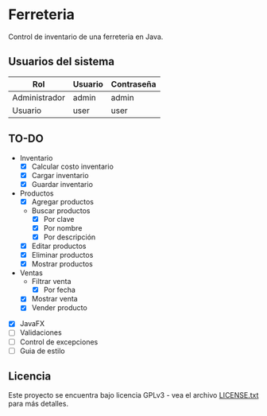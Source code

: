 # Ferreteria

Control de inventario de una ferreteria en Java.

## Usuarios del sistema
Rol | Usuario | Contraseña
-- | -- | --
Administrador | admin | admin
Usuario | user | user

## TO-DO

- Inventario
  - [x] Calcular costo inventario
  - [x] Cargar inventario
  - [x] Guardar inventario
- Productos
  - [x] Agregar productos
  - Buscar productos
    - [x] Por clave
    - [x] Por nombre
    - [x] Por descripción
  - [x] Editar productos
  - [x] Eliminar productos
  - [x] Mostrar productos
- Ventas
  - Filtrar venta
    - [x] Por fecha
  - [x] Mostrar venta
  - [x] Vender producto
- [x] JavaFX
- [ ] Validaciones
- [ ] Control de excepciones
- [ ] Guia de estilo

## Licencia

Este proyecto se encuentra bajo licencia GPLv3 - vea el archivo [LICENSE.txt](LICENSE.txt) para más detalles.
